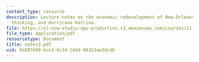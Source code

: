 ```yaml
---
content_type: resource
description: Lecture notes on the economic redevelopment of New Orleans, regional
  thinking, and Hurricane Katrina.
file: https://ol-ocw-studio-app-production.s3.amazonaws.com/courses/11-201-gateway-planning-action-fall-2007/0a507d49bce30c341bbd081b3ae3dcdb_notes3.pdf
file_type: application/pdf
resourcetype: Document
title: notes3.pdf
uid: 0a507d49-bce3-0c34-1bbd-081b3ae3dcdb
---
```

